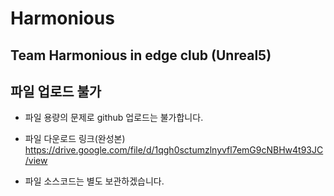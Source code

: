 # Harmonious
Team Harmonious in edge club (Unreal5)
---
## 파일 업로드 불가
- 파일 용량의 문제로 github 업로드는 불가합니다.

- 파일 다운로드 링크(완성본)
https://drive.google.com/file/d/1qgh0sctumzlnyvfl7emG9cNBHw4t93JC/view

- 파일 소스코드는 별도 보관하겠습니다.

